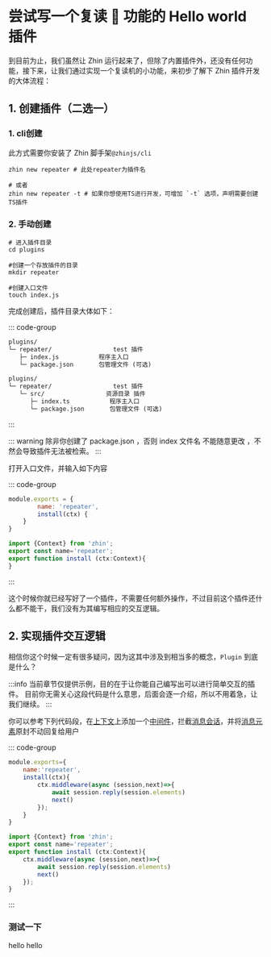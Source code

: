 # 尝试写一个复读 🐔 功能的 Hello world 插件

到目前为止，我们虽然让 Zhin 运行起来了，但除了内置插件外，还没有任何功能，接下来，让我们通过实现一个复读机的小功能，来初步了解下 Zhin 插件开发的大体流程：

## 1. 创建插件（二选一）
### 1. cli创建

此方式需要你安装了 Zhin 脚手架`@zhinjs/cli`

```shell
zhin new repeater # 此处repeater为插件名

# 或者
zhin new repeater -t # 如果你想使用TS进行开发，可增加 `-t` 选项，声明需要创建TS插件
```
### 2. 手动创建

```shell
# 进入插件目录
cd plugins 

#创建一个存放插件的目录
mkdir repeater

#创建入口文件
touch index.js
```

完成创建后，插件目录大体如下：

::: code-group
```txt [手动创建]
plugins/
└─ repeater/                 test 插件
   ├─ index.js           程序主入口
   └─ package.json       包管理文件 (可选)
```
```txt [通过 cli 创建]
plugins/
└─ repeater/                 test 插件
   └─ src/                 资源目录 插件
      ├─ index.ts           程序主入口
      └─ package.json       包管理文件 (可选)
```
:::

::: warning
除非你创建了 package.json ，否则 index 文件名 不能随意更改 ，不然会导致插件无法被检索。
:::

打开入口文件，并输入如下内容

::: code-group
```js [index.js]
module.exports = {
        name: 'repeater',
        install(ctx) {
    }
}
```

```ts [src/index.ts]
import {Context} from 'zhin';
export const name='repeater';
export function install (ctx:Context){
}
```
:::

这个时候你就已经写好了一个插件，不需要任何额外操作，不过目前这个插件还什么都不能干，我们没有为其编写相应的交互逻辑。

## 2. 实现插件交互逻辑

相信你这个时候一定有很多疑问，因为这其中涉及到相当多的概念，`Plugin` 到底是什么？

:::info
当前章节仅提供示例，目的在于让你能自己编写出可以进行简单交互的插件。
目前你无需关心这段代码是什么意思，后面会逐一介绍，所以不用着急，让我们继续。
:::

你可以参考下列代码段，在[上下文](/api/context)上添加一个[中间件](/api/middleware)，拦截[消息会话](/api/session)，并将[消息元素](/interface/element)原封不动回复给用户

::: code-group
```js [index.js]
module.exports={
    name:'repeater',
    install(ctx){
        ctx.middleware(async (session,next)=>{
            await session.reply(session.elements)
            next()
        });
    }
}
```
```ts [src/index.ts]
import {Context} from 'zhin';
export const name='repeater';
export function install (ctx:Context){
    ctx.middleware(async (session,next)=>{
        await session.reply(session.elements)
        next()
    });
}
```
:::

### 测试一下

<ChatHistory>
  <ChatMsg id="1659488338">hello</ChatMsg>
  <ChatMsg id="1689919782">hello</ChatMsg>
</ChatHistory>
